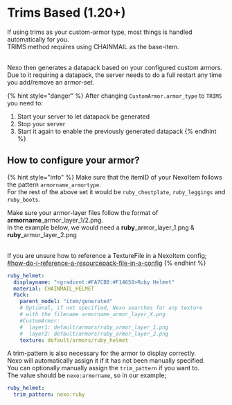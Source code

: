 # Trims Based (1.20+)

If using trims as your custom-armor type, most things is handled automatically for you.\
TRIMS method requires using CHAINMAIL as the base-item.

\
Nexo then generates a datapack based on your configured custom armors.\
Due to it requiring a datapack, the server needs to do a full restart any time you add/remove an armor-set.

{% hint style="danger" %}
After changing `CustomArmor.armor_type` to `TRIMS` you need to:

1. Start your server to let datapack be generated
2. Stop your server
3. Start it again to enable the previously generated datapack
{% endhint %}

## How to configure your armor?

{% hint style="info" %}
Make sure that the itemID of your NexoItem follows the pattern `armorname_armortype`.\
For the rest of the above set it would be `ruby_chestplate`, `ruby_leggings` and `ruby_boots`.

Make sure your armor-layer files follow the format of **armorname**\_armor\_layer\_1/2.png.\
In the example below, we would need a **ruby**\_armor\_layer\_1.png & **ruby**\_armor\_layer\_2.png

\
If you are unsure how to reference a TextureFile in a NexoItem config; [#how-do-i-reference-a-resourcepack-file-in-a-config](../../general-usage/faq.md#how-do-i-reference-a-resourcepack-file-in-a-config "mention")
{% endhint %}

```yaml
ruby_helmet:
  displayname: "<gradient:#FA7CBB:#F14658>Ruby Helmet"
  material: CHAINMAIL_HELMET
  Pack:
    parent_model: "item/generated"
    # Optional, if not specified, Nexo searches for any texture
    # with the filename armorname_armor_layer_X.png
    #CustomArmor:
    #  layer1: default/armors/ruby_armor_layer_1.png
    #  layer2: default/armors/ruby_armor_layer_2.png
    texture: default/armors/ruby_helmet
```

A trim-pattern is also necessary for the armor to display correctly.\
Nexo will automatically assign it if it has not been manually specified.\
You can optionally manually assign the `trim_pattern` if you want to.\
The value should be `nexo:armorname`, so in our example;

```yaml
ruby_helmet:
  trim_pattern: nexo:ruby
```
